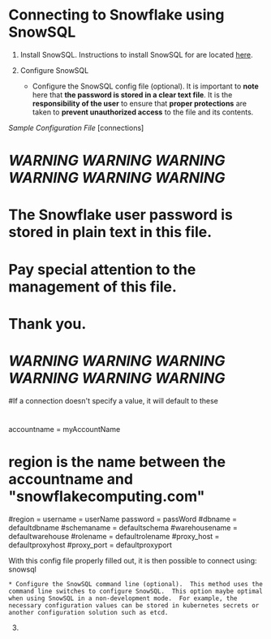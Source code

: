 # Connecting to Snowflake using SnowSQL
1. Install SnowSQL.  Instructions to install SnowSQL for are located [here](https://docs.snowflake.net/manuals/user-guide/snowsql-install-config.html).

2. Configure SnowSQL
	* Configure the SnowSQL config file (optional).  It is important to **note** here that **the password is stored in a clear text file**.  It is the **responsibility of the user** to ensure that **proper protections** are taken to **prevent unauthorized access** to the file and its contents.

*Sample Configuration File*
[connections]
 # *WARNING* *WARNING* *WARNING* *WARNING* *WARNING* *WARNING*
 #
 # The Snowflake user password is stored in plain text in this file.
 # Pay special attention to the management of this file.
 # Thank you.
 #
 # *WARNING* *WARNING* *WARNING* *WARNING* *WARNING* *WARNING*

 #If a connection doesn't specify a value, it will default to these
 #
 accountname = myAccountName
 # region is the name between the accountname and "snowflakecomputing.com"
 #region = 
 username = userName
 password = passWord
 #dbname = defaultdbname
 #schemaname = defaultschema
 #warehousename = defaultwarehouse
 #rolename = defaultrolename
 #proxy_host = defaultproxyhost
 #proxy_port = defaultproxyport

With this config file properly filled out, it is then possible to connect using: snowsql 

	* Configure the SnowSQL command line (optional).  This method uses the command line switches to configure SnowSQL.  This option maybe optimal when using SnowSQL in a non-development mode.  For example, the necessary configuration values can be stored in kubernetes secrets or another configuration solution such as etcd.

3. 

